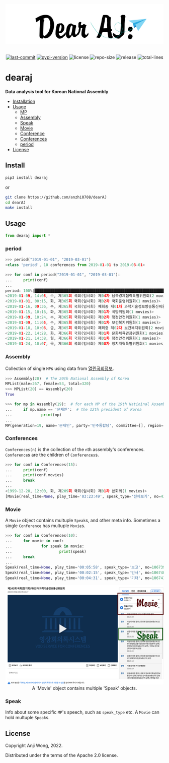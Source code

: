 <div align="center">

  <img src="https://raw.githubusercontent.com/anzhi0708/dearAJ/main/img/logo.png" />

</div>

<br>

<div align="center">

  [![last-commit](https://img.shields.io/github/last-commit/anzhi0708/dearAJ?style=social)](https://github.com/anzhi0708/dearAJ/commits/main)    [![pypi-version](https://img.shields.io/pypi/v/dearaj?color=blue&style=flat-square)](https://pypi.org/project/dearaj) ![license](https://img.shields.io/github/license/anzhi0708/dearAJ?color=blue&style=flat-square)    ![repo-size](https://img.shields.io/github/repo-size/anzhi0708/dearAJ?style=social) ![release](https://img.shields.io/github/v/release/anzhi0708/dearAJ?style=flat-square) ![total-lines](https://img.shields.io/tokei/lines/github/anzhi0708/dearAJ?style=flat-square)

</div>


# dearaj

**Data analysis tool for Korean National Assembly**

- [Installation](https://github.com/anzhi0708/dearAJ#install)
- [Usage](https://github.com/anzhi0708/dearAJ#usage)
  - [MP](https://github.com/anzhi0708/dearAJ#assembly)
  - [Assembly](https://github.com/anzhi0708/dearAJ#assembly)
  - [Speak](https://github.com/anzhi0708/dearAJ#speak)
  - [Movie](https://github.com/anzhi0708/dearAJ#movie)
  - [Conference](https://github.com/anzhi0708/dearAJ#conferences)
  - [Conferences](https://github.com/anzhi0708/dearAJ#conferences)
  - [period](https://github.com/anzhi0708/dearAJ#period)
- [License](https://github.com/anzhi0708/dearAJ#license)

## Install

```bash
pip3 install dearaj
```
or
```bash
git clone https://github.com/anzhi0708/dearAJ
cd dearAJ
make install
```

## Usage

```python
from dearaj import *
```

### period

```python
>>> period("2019-01-01", "2019-03-01")
<class 'period', 10 conferences from 2019-01-01 to 2019-03-01>
```
```python
>>> for conf in period("2019-01-01", "2019-03-01"):
...     print(conf)
...
period: 100%|██████████████████████████████████████████████████████████████████████| 10/10 [00:00<00:00, 2813.08conf/s]
<2019-01-09, 14:05, 수, 제365회 국회(임시회) 제04차 남북경제협력특별위원회(2 movies)>
<2019-01-01, 00:15, 화, 제365회 국회(임시회) 제02차 국회운영위원회(1 movies)>
<2019-01-16, 09:36, 수, 제365회 국회(임시회) 폐회중 제01차 과학기술정보방송통신위원회(1 movies)>
<2019-01-15, 10:16, 화, 제365회 국회(임시회) 제01차 국방위원회(1 movies)>
<2019-01-09, 10:24, 수, 제365회 국회(임시회) 제02차 행정안전위원회(1 movies)>
<2019-01-09, 11:05, 수, 제365회 국회(임시회) 제01차 보건복지위원회(1 movies)>
<2019-01-18, 10:03, 금, 제365회 국회(임시회) 폐회중 제02차 보건복지위원회(2 movies)>
<2019-01-22, 14:28, 화, 제366회 국회(임시회) 제01차 문화체육관광위원회(1 movies)>
<2019-01-21, 14:38, 월, 제366회 국회(임시회) 제01차 행정안전위원회(1 movies)>
<2019-01-24, 10:07, 목, 제366회 국회(임시회) 제08차 정치개혁특별위원회(1 movies)>
```

### Assembly

Collection of single `MP`s using data from [열린국회정보](https://open.assembly.go.kr/portal/assm/search/memberHistSchPage.do).

```python
>>> Assembly(20)  # The 20th National Assembly of Korea
MPList(male=267, female=53, total=320)
>>> MPList(20) == Assembly(20)
True
```
```python
>>> for mp in Assembly(19):  # for each MP of the 19th Natioinal Assembly, search for
...     if mp.name == '문재인':  # the 12th president of Korea
...             print(mp)
...
MP(generation=19, name='문재인', party='민주통합당', committee=[], region='부산 사상구', gender='남', n='초선', how='지역구')
```

### Conferences

`Conferences(n)` is the collection of the `n`th assembly's conferences. `Conference`s are the children of `Conferences`s.

```python
>>> for conf in Conferences(15):
...     print(conf)
...     print(conf.movies)
...     break
...
<1999-12-28, 12:00, 화, 제209회 국회(임시회) 제01차 본회의(1 movies)>
[Movie(real_time=None, play_time='03:23:49', speak_type='전체보기', no=435998, sublist=[Speak(real_time=None, play_time='00:03:45', speak_type='보고', no=115668, speak_title='개의, 의사국장 보고', wv=0), Speak(real_time=None, play_time='00:01:00', speak_type='인사', no=115669, speak_title='박재규 통일부장관 인사', wv=0), Speak(real_time=None, play_time='00:05:20', speak_type='발언', no=115670, speak_title='윤한도의원 5분 자유발언', wv=0), Speak(real_time=None, play_time='00:05:15', speak_type='발언', no=115671, speak_title='박광태의원 5분 자유발언', wv=0), Speak(real_time=None, play_time='00:03:21', speak_type='발언', no=115672, speak_title='국창근의원 신상발언', wv=0), Speak(real_time=None, play_time='00:02:24', speak_type='설명', no=115673, speak_title='1.제209회국회(임시회)회기결정의건, 2.정치개혁입법특별위원회구성결의안 이윤수의원 제안설명', wv=0), Speak(real_time=None, play_time='00:06:57', speak_type='보고', no=115674, speak_title='3.민영교도소등의설치·운영에관한법률안 외 3건 安商守의원 제안설명 및 심사보고', wv=0), Speak(real_time=None, play_time='00:03:07', speak_type='설명', no=115675, speak_title='7.참전군인등지원에관한법률개정법률안(대안) 김영선의원 제안설명', wv=0), Speak(real_time=None, play_time='00:03:44', speak_type='보고', no=115676, speak_title='8.지방재정법중개정법률안 외 1건 홍문종의원 심사보고', wv=0), Speak(real_time=None, play_time='00:05:18', speak_type='보고', no=115677, speak_title='10.민주화운동관련자명예회복및보상등에관한법률안(대안) 외 1건 유선호의원 제안설명 및 심사보고', wv=0), Speak(real_time=None, play_time='00:05:55', speak_type='보고', no=115678, speak_title='12.방송법안 외 3건 신기남의원 심사보고', wv=0), Speak(real_time=None, play_time='00:05:06', speak_type='설명', no=115679, speak_title='이상현의원 제12항 수정안에 대한 제안설명', wv=0), Speak(real_time=None, play_time='00:06:05', speak_type='토론', no=115680, speak_title='박성범의원 제12항 수정안 반대토론', wv=0), Speak(real_time=None, play_time='00:06:48', speak_type='토론', no=115681, speak_title='신기남의원 제12항 수정안 찬성토론', wv=0), Speak(real_time=None, play_time='00:04:21', speak_type='보고', no=115682, speak_title='제12항 수정안 표결(기립표결, 가결), 제13항∼제15항 의결(가결), 16.변리사법중개정법률안', wv=0), Speak(real_time=None, play_time='00:02:08', speak_type='보고', no=115683, speak_title='신영국의원 심사보고', wv=0), Speak(real_time=None, play_time='00:06:24', speak_type='설명', no=115684, speak_title='김칠환의원 제16항 수정안에 대한 제안설명', wv=0), Speak(real_time=None, play_time='00:07:50', speak_type='토론', no=115685, speak_title='김경재의원 제16항 수정안 반대토론', wv=0), Speak(real_time=None, play_time='00:04:35', speak_type='보고', no=115686, speak_title='제16항 수정안 표결(기립표결, 부결, 원안 가결), 17.지방교육재정교부금법중개정법률안(대안) 외 3건', wv=0), Speak(real_time=None, play_time='00:10:23', speak_type='설명', no=115687, speak_title='박범진의원 제안설명', wv=0), Speak(real_time=None, play_time='00:02:30', speak_type='보고', no=115688, speak_title='21.영재교육법안 외 4건 이재오의원 심사보고', wv=0), Speak(real_time=None, play_time='00:05:40', speak_type='보고', no=115689, speak_title='26.초·중등교육법중개정법률안 외 2건 安相洙의원 심사보고', wv=0), Speak(real_time=None, play_time='00:03:47', speak_type='보고', no=115690, speak_title='29.과학기술진흥법중개정법률안 외 1건 정호선의원 제안설명 및 심사보고', wv=0), Speak(real_time=None, play_time='00:08:35', speak_type='보고', no=115691, speak_title='31.수산업협동조합법중개정법률안 외 3건 김기춘의원 심사보고', wv=0), Speak(real_time=None, play_time='00:03:55', speak_type='설명', no=115692, speak_title='35.사회복지사업법중개정법률안(대안) 박시균의원 제안설명', wv=0), Speak(real_time=None, play_time='00:08:34', speak_type='보고', no=115693, speak_title='36.한국도로공사법중개정법률안 외 4건 김고성의원 심사보고', wv=0), Speak(real_time=None, play_time='00:07:43', speak_type='설명', no=115694, speak_title='41.개발제한구역의지정및관리에관한특별조치법안(대안) 외 1건 이국헌의원 제안설명', wv=0), Speak(real_time=None, play_time='00:07:51', speak_type='설명', no=115695, speak_title='43.도시계획법개정법률안 외 2건 조진형의원 제안설명', wv=0), Speak(real_time=None, play_time='00:03:26', speak_type='설명', no=115696, speak_title='46.도시개발법안 외 6건 이윤수의원 제안설명 및 심사보고', wv=0), Speak(real_time=None, play_time='00:06:52', speak_type='설명', no=115697, speak_title='53.자동차손해배상보장법중개정법률안 외 3건 이재창의원 제안설명 및 심사보고', wv=0), Speak(real_time=None, play_time='00:03:01', speak_type='보고', no=115698, speak_title='57.1999년도국정감사결과보고서채택의건(16건), 58.화성시설치에관한청원', wv=0), Speak(real_time=None, play_time='00:02:43', speak_type='보고', no=115699, speak_title='박신원의원 심사보고', wv=0), Speak(real_time=None, play_time='00:01:25', speak_type='기타', no=115700, speak_title='휴회의건', wv=0), Speak(real_time=None, play_time='00:05:27', speak_type='발언', no=115701, speak_title='신영국의원 5분 자유발언', wv=0), Speak(real_time=None, play_time='00:05:21', speak_type='발언', no=115702, speak_title='정세균의원 5분 자유발언', wv=0), Speak(real_time=None, play_time='00:05:26', speak_type='발언', no=115703, speak_title='김문수의원 5분 자유발언', wv=0), Speak(real_time=None, play_time='00:03:51', speak_type='발언', no=115704, speak_title='김민석의원 5분 자유발언', wv=0), Speak(real_time=None, play_time='00:05:29', speak_type='발언', no=115705, speak_title='이경재의원 5분 자유발언', wv=0), Speak(real_time=None, play_time='00:05:20', speak_type='발언', no=115706, speak_title='이상배의원 5분 자유발언', wv=0), Speak(real_time=None, play_time='00:05:45', speak_type='발언', no=115707, speak_title='김학원의원 의사진행발언', wv=0), Speak(real_time=None, play_time='00:01:18', speak_type='발언', no=115708, speak_title='박준규 국회의장 발언, 산회', wv=0)])]
```

### Movie

A `Movie` object contains multuple `Speak`s, and other meta info. Sometimes a single `Conference` has multuple `Movie`s.

```python
>>> for conf in Conferences(10):
...     for movie in conf:
...             for speak in movie:
...                     print(speak)
...     break
...
Speak(real_time=None, play_time='00:05:58', speak_type='보고', no=106739, speak_title='구범모의원', wv=0)
Speak(real_time=None, play_time='00:02:15', speak_type='인사', no=106740, speak_title='부총리겸경제기획원장관', wv=0)
Speak(real_time=None, play_time='00:04:31', speak_type='기타', no=106741, speak_title='위원장', wv=0)
```

<div align="center">

  <img src="https://raw.githubusercontent.com/anzhi0708/dearAJ/main/img/actual_kr_conf_site_page.png" />
  A 'Movie' object contains multiple 'Speak' objects.

</div>

### Speak

Info about some specific `MP`'s speech, such as `speak_type` etc. A `Movie` can hold multuple `Speak`s.

## License

Copyright Anji Wong, 2022.

Distributed under the terms of the Apache 2.0 license.
